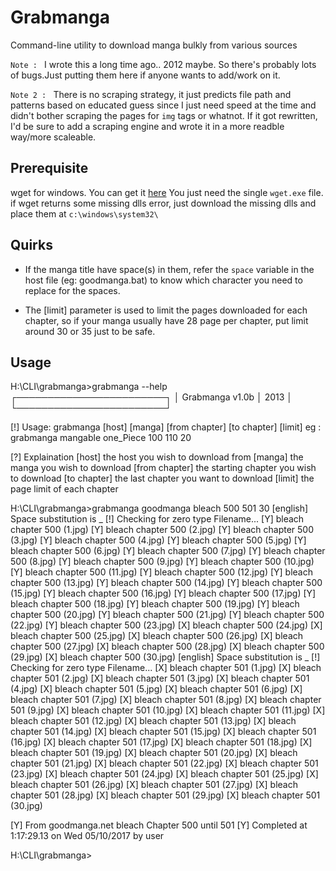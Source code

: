 # Grabmanga

Command-line utility to download manga bulkly from various sources


`Note : ` I wrote this a long time ago.. 2012 maybe. So there's probably lots of bugs.Just putting them here if
anyone wants to add/work on it.

`Note 2 : ` There is no scraping strategy, it just predicts file path and patterns based on educated guess since I just need speed at the time and didn't bother scraping the pages for `img` tags or whatnot. If it got rewritten, I'd be sure to add a scraping engine
and wrote it in a more readble way/more scaleable.


## Prerequisite

wget for windows. You can get it [here](https://eternallybored.org/misc/wget/) You just need the single `wget.exe` file.
if wget returns some missing dlls error, just download the missing dlls and place them at `c:\windows\system32\`

## Quirks

- If the manga title have space(s) in them, refer the `space` variable in the host file (eg: goodmanga.bat) to know
which character you need to replace for the spaces.

- The [limit] parameter is used to limit the pages downloaded for each chapter, so if your manga usually have
28 page per chapter, put limit around 30 or 35 just to be safe.

## Usage

H:\CLI\grabmanga>grabmanga --help
┌────────────────────────┐
│ Grabmanga v1.0b │ 2013 │
└────────────────────────┘

[!] Usage:
grabmanga [host] [manga] [from chapter] [to chapter] [limit]
eg : grabmanga mangable one_Piece 100 110 20

[?] Explaination
[host] the host you wish to download from
[manga] the manga you wish to download
[from chapter] the starting chapter you wish to download
[to chapter] the last chapter you want to download
[limit] the page limit of each chapter


H:\CLI\grabmanga>grabmanga goodmanga bleach 500 501 30
[english] Space substitution is _
[!] Checking for zero type Filename...
[Y] bleach chapter 500 (1.jpg)
[Y] bleach chapter 500 (2.jpg)
[Y] bleach chapter 500 (3.jpg)
[Y] bleach chapter 500 (4.jpg)
[Y] bleach chapter 500 (5.jpg)
[Y] bleach chapter 500 (6.jpg)
[Y] bleach chapter 500 (7.jpg)
[Y] bleach chapter 500 (8.jpg)
[Y] bleach chapter 500 (9.jpg)
[Y] bleach chapter 500 (10.jpg)
[Y] bleach chapter 500 (11.jpg)
[Y] bleach chapter 500 (12.jpg)
[Y] bleach chapter 500 (13.jpg)
[Y] bleach chapter 500 (14.jpg)
[Y] bleach chapter 500 (15.jpg)
[Y] bleach chapter 500 (16.jpg)
[Y] bleach chapter 500 (17.jpg)
[Y] bleach chapter 500 (18.jpg)
[Y] bleach chapter 500 (19.jpg)
[Y] bleach chapter 500 (20.jpg)
[Y] bleach chapter 500 (21.jpg)
[Y] bleach chapter 500 (22.jpg)
[Y] bleach chapter 500 (23.jpg)
[X] bleach chapter 500 (24.jpg)
[X] bleach chapter 500 (25.jpg)
[X] bleach chapter 500 (26.jpg)
[X] bleach chapter 500 (27.jpg)
[X] bleach chapter 500 (28.jpg)
[X] bleach chapter 500 (29.jpg)
[X] bleach chapter 500 (30.jpg)
[english] Space substitution is _
[!] Checking for zero type Filename...
[X] bleach chapter 501 (1.jpg)
[X] bleach chapter 501 (2.jpg)
[X] bleach chapter 501 (3.jpg)
[X] bleach chapter 501 (4.jpg)
[X] bleach chapter 501 (5.jpg)
[X] bleach chapter 501 (6.jpg)
[X] bleach chapter 501 (7.jpg)
[X] bleach chapter 501 (8.jpg)
[X] bleach chapter 501 (9.jpg)
[X] bleach chapter 501 (10.jpg)
[X] bleach chapter 501 (11.jpg)
[X] bleach chapter 501 (12.jpg)
[X] bleach chapter 501 (13.jpg)
[X] bleach chapter 501 (14.jpg)
[X] bleach chapter 501 (15.jpg)
[X] bleach chapter 501 (16.jpg)
[X] bleach chapter 501 (17.jpg)
[X] bleach chapter 501 (18.jpg)
[X] bleach chapter 501 (19.jpg)
[X] bleach chapter 501 (20.jpg)
[X] bleach chapter 501 (21.jpg)
[X] bleach chapter 501 (22.jpg)
[X] bleach chapter 501 (23.jpg)
[X] bleach chapter 501 (24.jpg)
[X] bleach chapter 501 (25.jpg)
[X] bleach chapter 501 (26.jpg)
[X] bleach chapter 501 (27.jpg)
[X] bleach chapter 501 (28.jpg)
[X] bleach chapter 501 (29.jpg)
[X] bleach chapter 501 (30.jpg)

[Y] From goodmanga.net bleach Chapter 500 until 501
[Y] Completed at  1:17:29.13 on Wed 05/10/2017 by user


H:\CLI\grabmanga>